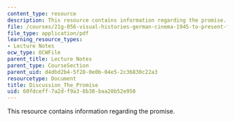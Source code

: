 ```yaml
---
content_type: resource
description: This resource contains information regarding the promise.
file: /courses/21g-056-visual-histories-german-cinema-1945-to-present-fall-2003/60fdceff7a2df9a38b38baa20b52e950_MIT21G_056F03_the_promise.pdf
file_type: application/pdf
learning_resource_types:
- Lecture Notes
ocw_type: OCWFile
parent_title: Lecture Notes
parent_type: CourseSection
parent_uid: d4dbd2b4-5f28-0e0b-04e5-2c36830c22a3
resourcetype: Document
title: Discussion_The_Promise
uid: 60fdceff-7a2d-f9a3-8b38-baa20b52e950
---
```

This resource contains information regarding the promise.

